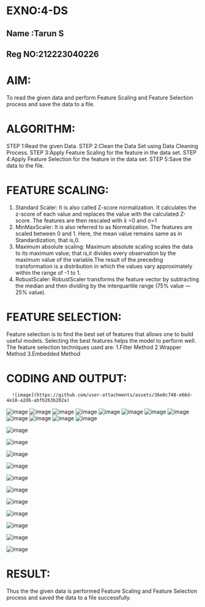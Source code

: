 # EXNO:4-DS
## Name :Tarun S
## Reg NO:212223040226
# AIM:
To read the given data and perform Feature Scaling and Feature Selection process and save the
data to a file.

# ALGORITHM:
STEP 1:Read the given Data.
STEP 2:Clean the Data Set using Data Cleaning Process.
STEP 3:Apply Feature Scaling for the feature in the data set.
STEP 4:Apply Feature Selection for the feature in the data set.
STEP 5:Save the data to the file.

# FEATURE SCALING:
1. Standard Scaler: It is also called Z-score normalization. It calculates the z-score of each value and replaces the value with the calculated Z-score. The features are then rescaled with x̄ =0 and σ=1
2. MinMaxScaler: It is also referred to as Normalization. The features are scaled between 0 and 1. Here, the mean value remains same as in Standardization, that is,0.
3. Maximum absolute scaling: Maximum absolute scaling scales the data to its maximum value; that is,it divides every observation by the maximum value of the variable.The result of the preceding transformation is a distribution in which the values vary approximately within the range of -1 to 1.
4. RobustScaler: RobustScaler transforms the feature vector by subtracting the median and then dividing by the interquartile range (75% value — 25% value).

# FEATURE SELECTION:
Feature selection is to find the best set of features that allows one to build useful models. Selecting the best features helps the model to perform well.
The feature selection techniques used are:
1.Filter Method
2.Wrapper Method
3.Embedded Method

# CODING AND OUTPUT:
      ![image](https://github.com/user-attachments/assets/36e0c748-e66d-4e18-a2d6-abfb263b202a)
![image](https://github.com/user-attachments/assets/d3fedff1-118d-4ff3-8070-ff316504c7be)
![image](https://github.com/user-attachments/assets/7cc207a7-6d55-4cc3-9cc5-de1d539a98b0)
![image](https://github.com/user-attachments/assets/ec8d41e6-03f5-4895-b8f6-0e7bb2bc79b7)
![image](https://github.com/user-attachments/assets/6aa100f7-1473-4087-a682-a34757dffe37)
![image](https://github.com/user-attachments/assets/af9604f0-4593-4749-80f5-8d15d62bd169)
![image](https://github.com/user-attachments/assets/f52bb9c7-8a98-4864-80c9-159e01777e3f)
![image](https://github.com/user-attachments/assets/99b93527-79b7-48da-8824-253ea532b28d)
![image](https://github.com/user-attachments/assets/1ab003f6-f797-453d-a1f8-054bbdae4122)
![image](https://github.com/user-attachments/assets/cd2d26f7-a38c-4c38-bdcb-0bc949c683ee)
![image](https://github.com/user-attachments/assets/d585781e-7d84-4723-b65d-ca40d6fd2e2a)
![image](https://github.com/user-attachments/assets/a0c34de4-3ab2-4973-8c5a-83d712f2601a)
![image](https://github.com/user-attachments/assets/e88f1961-4211-4bd8-ae02-1c3cc882398d)

![image](https://github.com/user-attachments/assets/4a6cbad4-ea86-401f-8ed2-7c8b27f94276)

![image](https://github.com/user-attachments/assets/c9c40c5e-8843-4891-a4d0-20c77d4284f5)

![image](https://github.com/user-attachments/assets/e822c062-ad48-47dc-a917-59d55afa8023)

![image](https://github.com/user-attachments/assets/c608e806-7e88-493e-b97c-12dba0443926)

![image](https://github.com/user-attachments/assets/c39960f6-a628-4b1c-8fef-f125938b2388)

![image](https://github.com/user-attachments/assets/aa58564d-cf40-4513-82de-931e73763654)

![image](https://github.com/user-attachments/assets/016e9df0-0fce-4610-83a8-6ed849d22a2d)

![image](https://github.com/user-attachments/assets/f73c4450-852d-47b4-8c8f-a6e89182255b)

![image](https://github.com/user-attachments/assets/cd8bdd5b-b6c8-45f5-b5fd-1b3a93526932)

![image](https://github.com/user-attachments/assets/30be0625-e564-4a5c-b243-1ba87b97089f)

![image](https://github.com/user-attachments/assets/bc9e8377-2834-4628-9b58-d7ee0b898016)

# RESULT:
Thus the the given data is performed Feature Scaling and Feature Selection process and saved the data to a file successfully.
